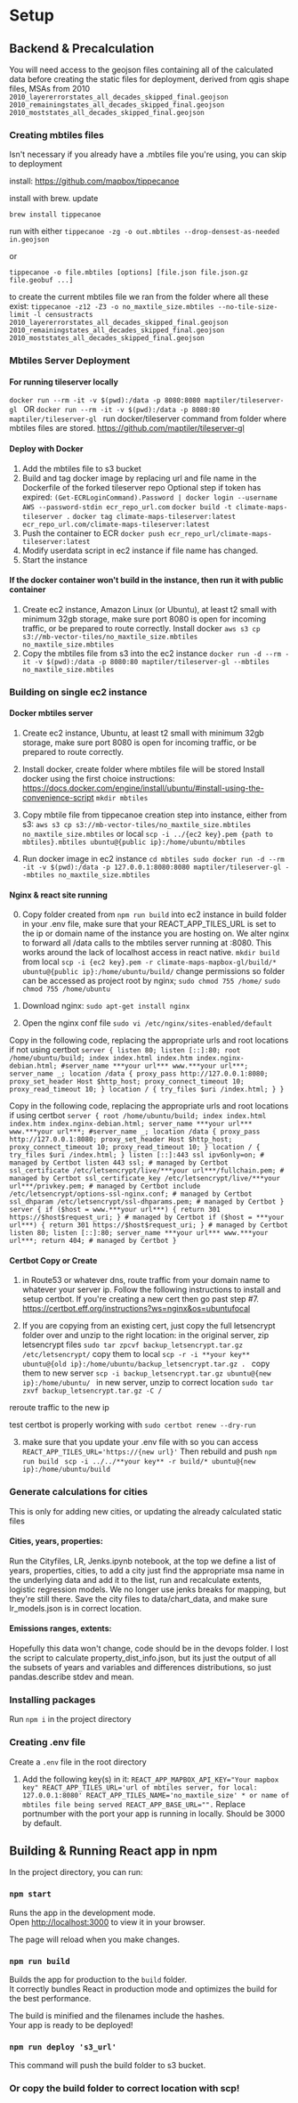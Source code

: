# Setup

## Backend & Precalculation

You will need access to the geojson files containing all of the calculated data before creating the static files for deployment, derived from qgis shape files, MSAs from 2010
`2010_layererrorstates_all_decades_skipped_final.geojson 2010_remainingstates_all_decades_skipped_final.geojson 2010_moststates_all_decades_skipped_final.geojson`

### Creating mbtiles files

Isn't necessary if you already have a .mbtiles file you're using, you can skip to deployment

install: https://github.com/mapbox/tippecanoe

install with brew. update

`brew install tippecanoe`

run with either 
`tippecanoe -zg -o out.mbtiles --drop-densest-as-needed in.geojson`

or 

`tippecanoe -o file.mbtiles [options] [file.json file.json.gz file.geobuf ...]`

to create the current mbtiles file we ran from the folder where all these exist:
`tippecanoe -z12 -Z3 -o no_maxtile_size.mbtiles --no-tile-size-limit -l censustracts   2010_layererrorstates_all_decades_skipped_final.geojson 2010_remainingstates_all_decades_skipped_final.geojson 2010_moststates_all_decades_skipped_final.geojson`

### Mbtiles Server Deployment

#### For running  tileserver locally
`docker run --rm -it -v $(pwd):/data -p 8080:8080 maptiler/tileserver-gl `
OR
`docker run --rm -it -v $(pwd):/data -p 8080:80 maptiler/tileserver-gl `
run docker/tileserver command from folder where mbtiles files are stored.
https://github.com/maptiler/tileserver-gl

#### Deploy with Docker
1. Add the mbtiles file to s3 bucket
2. Build and tag docker image by replacing url and file name in the Dockerfile of the forked tileserver repo
    Optional step if token has expired: `(Get-ECRLoginCommand).Password | docker login --username AWS --password-stdin ecr_repo_url.com`
    `docker build -t climate-maps-tileserver .`
    `docker tag climate-maps-tileserver:latest ecr_repo_url.com/climate-maps-tileserver:latest`
3. Push the container to ECR
    `docker push ecr_repo_url/climate-maps-tileserver:latest`
4. Modify userdata script in ec2 instance if file name has changed.
5. Start the instance

#### If the docker container won't build in the instance, then run it with public container

1. Create ec2 instance, Amazon Linux (or Ubuntu), at least t2 small with minimum 32gb storage, make sure port 8080 is open for incoming traffic, or be prepared to route correctly. Install docker 
`aws s3 cp s3://mb-vector-tiles/no_maxtile_size.mbtiles no_maxtile_size.mbtiles`
2. Copy the mbtiles file from s3 into the ec2 instance 
`docker run -d --rm -it -v $(pwd):/data -p 8080:80 maptiler/tileserver-gl --mbtiles no_maxtile_size.mbtiles`


### Building on single ec2 instance
#### Docker mbtiles server
1. Create ec2 instance,  Ubuntu, at least t2 small with minimum 32gb storage, make sure port 8080 is open for incoming traffic, or be prepared to route correctly. 
2. Install docker, create folder where mbtiles file will be stored
Install docker using the first choice instructions: https://docs.docker.com/engine/install/ubuntu/#install-using-the-convenience-script
`mkdir mbtiles`


3. Copy mbtile file from tippecanoe creation step into instance, either from s3:
`aws s3 cp s3://mb-vector-tiles/no_maxtile_size.mbtiles no_maxtile_size.mbtiles`
or local
 `scp -i ../{ec2 key}.pem {path to mbtiles}.mbtiles ubuntu@{public ip}:/home/ubuntu/mbtiles`
4. Run docker image in ec2 instance
`cd mbtiles
sudo docker run -d --rm -it -v $(pwd):/data -p 127.0.0.1:8080:8080 maptiler/tileserver-gl --mbtiles no_maxtile_size.mbtiles`
#### Nginx & react site running

0. Copy folder created from `npm run build` into ec2 instance in build folder
in your .env file, make sure that your REACT_APP_TILES_URL is set to the ip or domain name of the instance you are hosting on. We alter nginx to forward all /data calls to the mbtiles server running at :8080. This works around the lack of localhost access in react native.
`mkdir build`
from local
`scp -i {ec2 key}.pem -r climate-maps-mapbox-gl/build/* ubuntu@{public ip}:/home/ubuntu/build/`
change permissions so folder can be accessed as project root by nginx;
`sudo chmod 755 /home/`
`sudo chmod 755 /home/ubuntu`
1. Download nginx:
`sudo apt-get install nginx`

2. Open the nginx conf file
`sudo vi /etc/nginx/sites-enabled/default`

Copy in the following code, replacing the appropriate urls and root locations if not using certbot
`server {
        listen 80;
        listen [::]:80;
        root /home/ubuntu/build;
        index index.html index.htm index.nginx-debian.html;
        #server_name ***your url*** www.***your url***;
        server_name _;
        location /data {
                proxy_pass http://127.0.0.1:8080;
                proxy_set_header Host $http_host;
                proxy_connect_timeout 10;
                proxy_read_timeout 10;
        }
        location / {
                try_files $uri /index.html;
        }
}`

Copy in the following code, replacing the appropriate urls and root locations if using certbot
`server {
        root /home/ubuntu/build;
        index index.html index.htm index.nginx-debian.html;
        server_name ***your url*** www.***your url***;
        #server_name _;
        location /data {
                proxy_pass http://127.0.0.1:8080;
                proxy_set_header Host $http_host;
                proxy_connect_timeout 10;
                proxy_read_timeout 10;
        }
        location / {
                try_files $uri /index.html;
        }
        listen [::]:443 ssl ipv6only=on; # managed by Certbot
        listen 443 ssl; # managed by Certbot
        ssl_certificate /etc/letsencrypt/live/***your url***/fullchain.pem; # managed by Certbot
        ssl_certificate_key /etc/letsencrypt/live/***your url***/privkey.pem; # managed by Certbot
        include /etc/letsencrypt/options-ssl-nginx.conf; # managed by Certbot
        ssl_dhparam /etc/letsencrypt/ssl-dhparams.pem; # managed by Certbot
}
server {
    if ($host = www.***your url***) {
        return 301 https://$host$request_uri;
    } # managed by Certbot
    if ($host = ***your url***) {
        return 301 https://$host$request_uri;
    } # managed by Certbot
        listen 80;
        listen [::]:80;
        server_name ***your url*** www.***your url***;
    return 404; # managed by Certbot
}`


#### Certbot Copy or Create
1. in Route53 or whatever dns, route traffic from your domain name to whatever your server ip.
Follow the following instructions to install and setup certbot. If you're creating a new cert then go past step #7.
https://certbot.eff.org/instructions?ws=nginx&os=ubuntufocal

2. If you are copying from an existing cert, just copy the full letsencrypt folder over and unzip to the right location:
in the original server, zip letsencrypt files
`sudo tar zpcvf backup_letsencrypt.tar.gz /etc/letsencrypt/`
copy them to local
`scp -r -i **your key** ubuntu@{old ip}:/home/ubuntu/backup_letsencrypt.tar.gz .
`
copy them to new server
`scp -i backup_letsencrypt.tar.gz ubuntu@{new ip}:/home/ubuntu/
`
in new server, unzip to correct location
`sudo tar zxvf backup_letsencrypt.tar.gz -C /`



reroute traffic to the new ip

test certbot is properly working with 
`sudo certbot renew --dry-run`

3. make sure that you update your .env file with so you can access 
`REACT_APP_TILES_URL='https://{new url}'`
Then rebuild and push 
`npm run build`
` scp -i ../../**your key** -r build/* ubuntu@{new ip}:/home/ubuntu/build`



### Generate calculations for cities

This is only for adding new cities, or updating the already calculated static files

#### Cities, years, properties:
Run the Cityfiles, LR, Jenks.ipynb notebook, at the top we define a list of years, properties, cities, to add a city just find the appropriate msa name in the underlying data and add it to the list, run and recalculate extents, logistic regression models. We no longer use jenks breaks for mapping, but they're still there. Save the city files to data/chart_data, and make sure lr_models.json is in correct location.
#### Emissions ranges, extents:
Hopefully this data won't change, code should be in the devops folder.
I lost the script to calculate property_dist_info.json, but its just the output of all the subsets of years and variables and differences distributions, so just pandas.describe stdev and mean.



### Installing packages

Run `npm i` in the project directory

### Creating .env file

Create a `.env` file in the root directory
 1. Add the following key(s) in it:
    `REACT_APP_MAPBOX_API_KEY="Your mapbox key"
    REACT_APP_TILES_URL='url of mbtiles server, for local: 127.0.0.1:8080'
    REACT_APP_TILES_NAME='no_maxtile_size' * or name of mbtiles file being served
    REACT_APP_BASE_URL="".` Replace portnumber with the port your app is running in locally. Should be 3000 by default.

## Building & Running React app in npm

In the project directory, you can run:

### `npm start`

Runs the app in the development mode.\
Open [http://localhost:3000](http://localhost:3000) to view it in your browser.

The page will reload when you make changes.

### `npm run build`

Builds the app for production to the `build` folder.\
It correctly bundles React in production mode and optimizes the build for the best performance.

The build is minified and the filenames include the hashes.\
Your app is ready to be deployed!

### `npm run deploy 's3_url'`

This command will push the build folder to s3 bucket.

### Or copy the build folder to correct location with scp!
